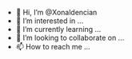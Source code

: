 - 👋 Hi, I’m @Xonaldencian
- 👀 I’m interested in ...
- 🌱 I’m currently learning ...
- 💞️ I’m looking to collaborate on ...
- 📫 How to reach me ...

<!---
Xonaldencian/Xonaldencian is a ✨ special ✨ repository because its `README.md` (this file) appears on your GitHub profile.
You can click the Preview link to take a look at your changes.
--->
